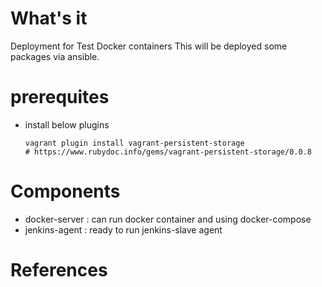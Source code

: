 # What's it
Deployment for Test Docker containers
This will be deployed some packages via ansible.

# prerequites
* install below plugins
  ```
  vagrant plugin install vagrant-persistent-storage 
  # https://www.rubydoc.info/gems/vagrant-persistent-storage/0.0.8
  ```

# Components
* docker-server : can run docker container and using docker-compose
* jenkins-agent : ready to run jenkins-slave agent

# References 

